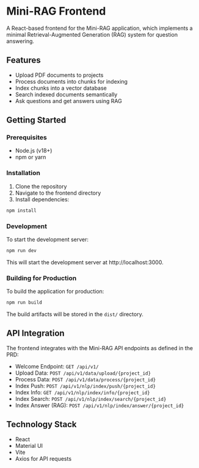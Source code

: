 # Mini-RAG Frontend

A React-based frontend for the Mini-RAG application, which implements a minimal Retrieval-Augmented Generation (RAG) system for question answering.

## Features

- Upload PDF documents to projects
- Process documents into chunks for indexing
- Index chunks into a vector database
- Search indexed documents semantically
- Ask questions and get answers using RAG

## Getting Started

### Prerequisites

- Node.js (v18+)
- npm or yarn

### Installation

1. Clone the repository
2. Navigate to the frontend directory
3. Install dependencies:

```bash
npm install
```

### Development

To start the development server:

```bash
npm run dev
```

This will start the development server at http://localhost:3000.

### Building for Production

To build the application for production:

```bash
npm run build
```

The build artifacts will be stored in the `dist/` directory.

## API Integration

The frontend integrates with the Mini-RAG API endpoints as defined in the PRD:

- Welcome Endpoint: `GET /api/v1/`
- Upload Data: `POST /api/v1/data/upload/{project_id}`
- Process Data: `POST /api/v1/data/process/{project_id}`
- Index Push: `POST /api/v1/nlp/index/push/{project_id}`
- Index Info: `GET /api/v1/nlp/index/info/{project_id}`
- Index Search: `POST /api/v1/nlp/index/search/{project_id}`
- Index Answer (RAG): `POST /api/v1/nlp/index/answer/{project_id}`

## Technology Stack

- React
- Material UI
- Vite
- Axios for API requests 